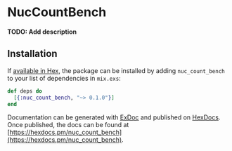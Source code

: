# NucCountBench

**TODO: Add description**

## Installation

If [available in Hex](https://hex.pm/docs/publish), the package can be installed
by adding `nuc_count_bench` to your list of dependencies in `mix.exs`:

```elixir
def deps do
  [{:nuc_count_bench, "~> 0.1.0"}]
end
```

Documentation can be generated with [ExDoc](https://github.com/elixir-lang/ex_doc)
and published on [HexDocs](https://hexdocs.pm). Once published, the docs can
be found at [https://hexdocs.pm/nuc_count_bench](https://hexdocs.pm/nuc_count_bench).

